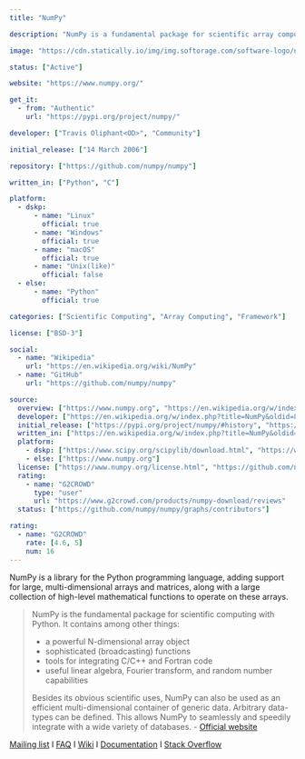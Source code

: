 ```yaml
---
title: "NumPy"

description: "NumPy is a fundamental package for scientific array computing with Python, supporting multi-dimensional arrays, matrices, with a collection of high-level mathematical functions to operate on these arrays"

image: "https://cdn.statically.io/img/img.softorage.com/software-logo/numpy.png?h=64"

status: ["Active"]

website: "https://www.numpy.org/"

get_it:
  - from: "Authentic"
    url: "https://pypi.org/project/numpy/"

developer: ["Travis Oliphant<OD>", "Community"]

initial_release: ["14 March 2006"]

repository: ["https://github.com/numpy/numpy"]

written_in: ["Python", "C"]

platform:
  - dskp:
      - name: "Linux"
        official: true
      - name: "Windows"
        official: true
      - name: "macOS"
        official: true
      - name: "Unix(like)"
        official: false
  - else:
      - name: "Python"
        official: true

categories: ["Scientific Computing", "Array Computing", "Framework"]

license: ["BSD-3"]

social:
  - name: "Wikipedia"
    url: "https://en.wikipedia.org/wiki/NumPy"
  - name: "GitHub"
    url: "https://github.com/numpy/numpy"

source:
  overview: ["https://www.numpy.org", "https://en.wikipedia.org/w/index.php?title=NumPy&oldid=878310397"]
  developer: ["https://en.wikipedia.org/w/index.php?title=NumPy&oldid=878310397"]
  initial_release: ["https://pypi.org/project/numpy/#history", "https://en.wikipedia.org/w/index.php?title=NumPy&oldid=878310397"]
  written_in: ["https://en.wikipedia.org/w/index.php?title=NumPy&oldid=878310397", "https://github.com/numpy/numpy"]
  platform:
    - dskp: ["https://www.scipy.org/scipylib/download.html", "https://www.scipy.org/scipylib/download.html#third-party-vendor-package-managers"]
    - else: ["https://www.numpy.org"]
  license: ["https://www.numpy.org/license.html", "https://github.com/numpy/numpy/blob/master/LICENSE.txt"]
  rating:
    - name: "G2CROWD"
      type: "user"
      url: "https://www.g2crowd.com/products/numpy-download/reviews"
  status: ["https://github.com/numpy/numpy/graphs/contributors"]

rating:
  - name: "G2CROWD"
    rate: [4.6, 5]
    num: 16
---
```

  NumPy is a library for the Python programming language, adding support for large, multi-dimensional arrays and matrices, along with a large collection of high-level mathematical functions to operate on these arrays.
  
  > NumPy is the fundamental package for scientific computing with Python. It contains among other things:
  > 
  > * a powerful N-dimensional array object
  > * sophisticated (broadcasting) functions
  > * tools for integrating C/C++ and Fortran code
  > * useful linear algebra, Fourier transform, and random number capabilities
  > 
  > Besides its obvious scientific uses, NumPy can also be used as an efficient multi-dimensional container of generic data. Arbitrary data-types can be defined. This allows NumPy to seamlessly and speedily integrate with a wide variety of databases. \- [Official website](https://www.numpy.org)
  
  [Mailing list](https://www.scipy.org/scipylib/mailing-lists.html#mailing-lists)  I  [FAQ](https://www.scipy.org/scipylib/faq.html#general-questions-about-numpy)  I  [Wiki](https://github.com/numpy/numpy/wiki)  I  [Documentation](https://docs.scipy.org/doc/)  I  [Stack Overflow](https://stackoverflow.com/questions/tagged/numpy)


